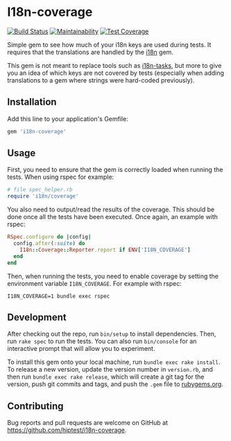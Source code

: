 # I18n-coverage
[![Build Status](https://travis-ci.org/hiptest/i18n-coverage.svg?branch=master)](https://travis-ci.org/hiptest/i18n-coverage)
[![Maintainability](https://api.codeclimate.com/v1/badges/30a359b5ad82800c5d35/maintainability)](https://codeclimate.com/github/hiptest/i18n-coverage/maintainability)
[![Test Coverage](https://api.codeclimate.com/v1/badges/30a359b5ad82800c5d35/test_coverage)](https://codeclimate.com/github/hiptest/i18n-coverage/test_coverage)

Simple gem to see how much of your i18n keys are used during tests. It requires that the translations are handled by the [i18n](https://rubygems.org/gems/i18n/) gem.

This gem is not meant to replace tools such as [i18n-tasks](https://rubygems.org/gems/i18n-tasks), but more to give you an idea of which keys are not covered by tests (especially when adding translations to a gem where strings were hard-coded previously).

## Installation

Add this line to your application's Gemfile:

```ruby
gem 'i18n-coverage'
```

## Usage

First, you need to ensure that the gem is correctly loaded when running the tests. When using rspec for example:

```ruby
# file spec_helper.rb
require 'i18n/coverage'
```

You also need to output/read the results of the coverage. This should be done once all the tests have been executed. Once again, an example with rspec:

```ruby
RSpec.configure do |config|
  config.after(:suite) do
    I18n::Coverage::Reporter.report if ENV['I18N_COVERAGE']
  end
end
```

Then, when running the tests, you need to enable coverage by setting the environment variable `I18N_COVERAGE`. For example with rspec:

```shell
I18N_COVERAGE=1 bundle exec rspec
```


## Development

After checking out the repo, run `bin/setup` to install dependencies. Then, run `rake spec` to run the tests. You can also run `bin/console` for an interactive prompt that will allow you to experiment.

To install this gem onto your local machine, run `bundle exec rake install`. To release a new version, update the version number in `version.rb`, and then run `bundle exec rake release`, which will create a git tag for the version, push git commits and tags, and push the `.gem` file to [rubygems.org](https://rubygems.org).

## Contributing

Bug reports and pull requests are welcome on GitHub at https://github.com/hiptest/i18n-coverage.
